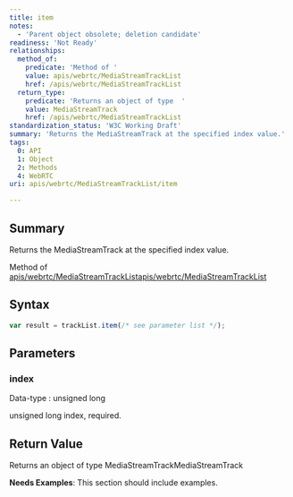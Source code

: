 ```yaml
---
title: item
notes:
  - 'Parent object obsolete; deletion candidate'
readiness: 'Not Ready'
relationships:
  method_of:
    predicate: 'Method of '
    value: apis/webrtc/MediaStreamTrackList
    href: /apis/webrtc/MediaStreamTrackList
  return_type:
    predicate: 'Returns an object of type  '
    value: MediaStreamTrack
    href: /apis/webrtc/MediaStreamTrackList
standardization_status: 'W3C Working Draft'
summary: 'Returns the MediaStreamTrack at the specified index value.'
tags:
  0: API
  1: Object
  2: Methods
  4: WebRTC
uri: apis/webrtc/MediaStreamTrackList/item

---
```

## <span>Summary</span>

Returns the MediaStreamTrack at the specified index value.

Method of [apis/webrtc/MediaStreamTrackList](/apis/webrtc/MediaStreamTrackList)[apis/webrtc/MediaStreamTrackList](/apis/webrtc/MediaStreamTrackList)

## <span>Syntax</span>

``` js
var result = trackList.item(/* see parameter list */);
```

## <span>Parameters</span>

### <span>index</span>

 Data-type
:   unsigned long

 unsigned long index, required.

## <span>Return Value</span>

Returns an object of type MediaStreamTrackMediaStreamTrack

**Needs Examples**: This section should include examples.

